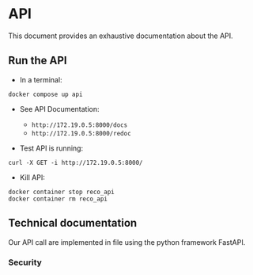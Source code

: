 # API

This document provides an exhaustive documentation about the API.

## Run the API
* In a terminal:
```
docker compose up api
```

* See API Documentation:
    * `http://172.19.0.5:8000/docs`
    * `http://172.19.0.5:8000/redoc`

* Test API is running:
``` 
curl -X GET -i http://172.19.0.5:8000/
```

* Kill API:
```
docker container stop reco_api
docker container rm reco_api
```

## Technical documentation
Our API call are implemented in file []() using the python framework FastAPI.

### Security